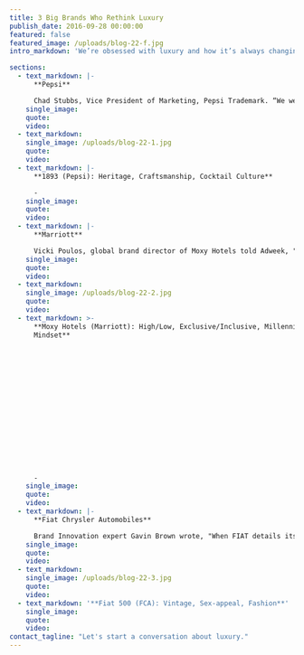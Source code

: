 ```yaml
---
title: 3 Big Brands Who Rethink Luxury
publish_date: 2016-09-28 00:00:00
featured: false
featured_image: /uploads/blog-22-f.jpg
intro_markdown: 'We’re obsessed with luxury and how it’s always changing and evolving. Here are 3 great examples of three big, traditionally non-luxury brands leveraging luxury tactics, cues and best practices.​'

sections:
  - text_markdown: |-
      **Pepsi**

      Chad Stubbs, Vice President of Marketing, Pepsi Trademark. “We were (also) motivated by our past, so we created these unique 1893 taste experiences to honor the passion of our founder, Caleb Bradham.” ([SOURCE](http://www.prnewswire.com/news-releases/pepsi-pays-tribute-to-more-than-a-century-of-cola-making-expertise-with-the-launch-of-1893-from-the-makers-of-pepsi-cola-300242962.html))​
    single_image:
    quote:
    video:
  - text_markdown:
    single_image: /uploads/blog-22-1.jpg
    quote:
    video:
  - text_markdown: |-
      **1893 (Pepsi): Heritage, Craftsmanship, Cocktail Culture**

      -​
    single_image:
    quote:
    video:
  - text_markdown: |-
      **Marriott**

      Vicki Poulos, global brand director of Moxy Hotels told Adweek, "It's like a boutique hotel that has the social heart of a hostel...” ([SOURCE](http://www.adweek.com/news/advertising-branding/how-hotels-are-luring-millennials-era-airbnb-172136))​
    single_image:
    quote:
    video:
  - text_markdown:
    single_image: /uploads/blog-22-2.jpg
    quote:
    video:
  - text_markdown: >-
      **Moxy Hotels (Marriott): High/Low, Exclusive/Inclusive, Millennial
      Mindset**

















      -​
    single_image:
    quote:
    video:
  - text_markdown: |-
      **Fiat Chrysler Automobiles**

      Brand Innovation expert Gavin Brown wrote, "When FIAT details its special and limited edition cars, it uses a level of care more characteristic of a luxury brand. Unlike the lazy, exclusive-colour-plus-badge formula used by other brands in its class, FIAT goes to great lengths to build its partners’ identities into the Cinquecento experience.” (SOURCE)​
    single_image:
    quote:
    video:
  - text_markdown:
    single_image: /uploads/blog-22-3.jpg
    quote:
    video:
  - text_markdown: '**Fiat 500 (FCA): Vintage, Sex-appeal, Fashion​**'
    single_image:
    quote:
    video:
contact_tagline: "Let's start a conversation about luxury."
---
```



